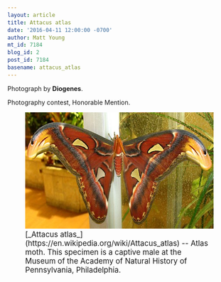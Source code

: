 ```yaml
---
layout: article
title: Attacus atlas
date: '2016-04-11 12:00:00 -0700'
author: Matt Young
mt_id: 7184
blog_id: 2
post_id: 7184
basename: attacus_atlas
---
```

Photograph by **Diogenes**.

Photography contest, Honorable Mention.

<figure>
<img src="/uploads/2016/Diogenes.Attacus_atlas_male.jpg" alt="Diogenes.Attacus_atlas_male.jpg" width="600" height="262" />
<figcaption markdown="span">
<big>[_Attacus atlas_](https://en.wikipedia.org/wiki/Attacus_atlas) -- Atlas moth. This specimen is a captive male at the Museum of the Academy of Natural History of Pennsylvania, Philadelphia.</big>

</figcaption>
</figure>
